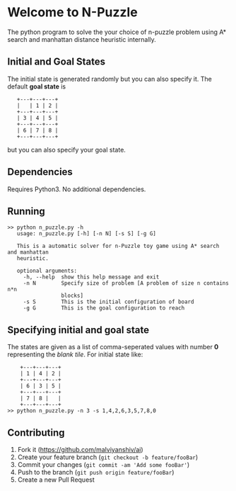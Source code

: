 # Welcome to N-Puzzle
The python program to solve the your choice of n-puzzle problem using A* search and manhattan distance heuristic internally.

## Initial and Goal States
The initial state is generated randomly but you can also specify it. The default **goal state** is
```
   +---+---+---+
   |   | 1 | 2 |
   +---+---+---+
   | 3 | 4 | 5 |
   +---+---+---+
   | 6 | 7 | 8 |
   +---+---+---+
```
but you can also specify your goal state.

## Dependencies
Requires Python3. No additional dependencies.

## Running
```
>> python n_puzzle.py -h
   usage: n_puzzle.py [-h] [-n N] [-s S] [-g G]
   
   This is a automatic solver for n-Puzzle toy game using A* search and manhattan
   heuristic.
   
   optional arguments:
     -h, --help  show this help message and exit
     -n N        Specify size of problem [A problem of size n contains n*n
                 blocks]
     -s S        This is the initial configuration of board
     -g G        This is the goal configuration to reach
```

##  Specifying initial and goal state
The states are given as a list of comma-seperated values with number **0** representing the *blank tile*.
For initial state like:
```
	+---+---+---+
	| 1 | 4 | 2 |
	+---+---+---+
	| 6 | 3 | 5 |
	+---+---+---+
	| 7 | 8 |   |
	+---+---+---+
>> python n_puzzle.py -n 3 -s 1,4,2,6,3,5,7,8,0
```

## Contributing

1. Fork it (<https://github.com/malviyanshiv/ai>)
2. Create your feature branch (`git checkout -b feature/fooBar`)
3. Commit your changes (`git commit -am 'Add some fooBar'`)
4. Push to the branch (`git push origin feature/fooBar`)
5. Create a new Pull Request
